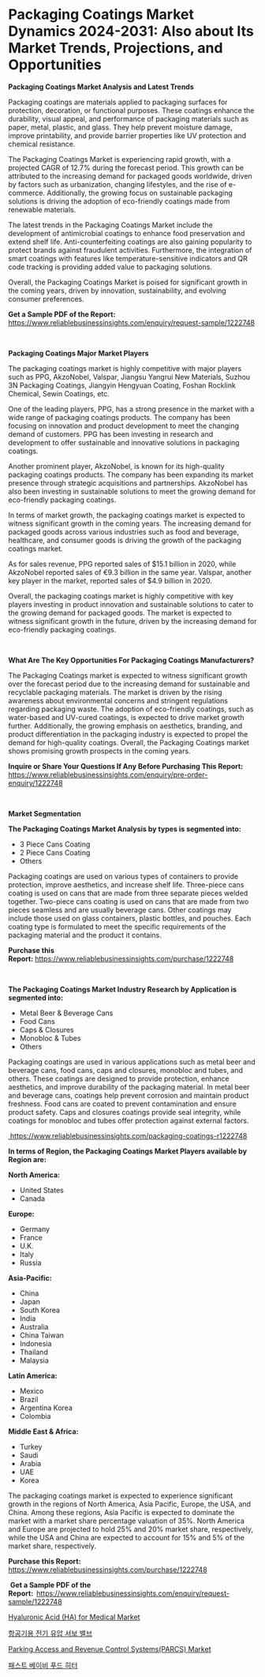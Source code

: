 <p><h1>Packaging Coatings Market Dynamics 2024-2031: Also about Its Market Trends, Projections, and Opportunities</h1></p><p><strong>Packaging Coatings Market Analysis and Latest Trends</strong></p>
<p><p>Packaging coatings are materials applied to packaging surfaces for protection, decoration, or functional purposes. These coatings enhance the durability, visual appeal, and performance of packaging materials such as paper, metal, plastic, and glass. They help prevent moisture damage, improve printability, and provide barrier properties like UV protection and chemical resistance.</p><p>The Packaging Coatings Market is experiencing rapid growth, with a projected CAGR of 12.7% during the forecast period. This growth can be attributed to the increasing demand for packaged goods worldwide, driven by factors such as urbanization, changing lifestyles, and the rise of e-commerce. Additionally, the growing focus on sustainable packaging solutions is driving the adoption of eco-friendly coatings made from renewable materials.</p><p>The latest trends in the Packaging Coatings Market include the development of antimicrobial coatings to enhance food preservation and extend shelf life. Anti-counterfeiting coatings are also gaining popularity to protect brands against fraudulent activities. Furthermore, the integration of smart coatings with features like temperature-sensitive indicators and QR code tracking is providing added value to packaging solutions.</p><p>Overall, the Packaging Coatings Market is poised for significant growth in the coming years, driven by innovation, sustainability, and evolving consumer preferences.</p></p>
<p><strong>Get a Sample PDF of the Report:&nbsp;</strong> <a href="https://www.reliablebusinessinsights.com/enquiry/request-sample/1222748">https://www.reliablebusinessinsights.com/enquiry/request-sample/1222748</a></p>
<p>&nbsp;</p>
<p><strong>Packaging Coatings Major Market Players</strong></p>
<p><p>The packaging coatings market is highly competitive with major players such as PPG, AkzoNobel, Valspar, Jiangsu Yangrui New Materials, Suzhou 3N Packaging Coatings, Jiangyin Hengyuan Coating, Foshan Rocklink Chemical, Sewin Coatings, etc.</p><p>One of the leading players, PPG, has a strong presence in the market with a wide range of packaging coatings products. The company has been focusing on innovation and product development to meet the changing demand of customers. PPG has been investing in research and development to offer sustainable and innovative solutions in packaging coatings.</p><p>Another prominent player, AkzoNobel, is known for its high-quality packaging coatings products. The company has been expanding its market presence through strategic acquisitions and partnerships. AkzoNobel has also been investing in sustainable solutions to meet the growing demand for eco-friendly packaging coatings.</p><p>In terms of market growth, the packaging coatings market is expected to witness significant growth in the coming years. The increasing demand for packaged goods across various industries such as food and beverage, healthcare, and consumer goods is driving the growth of the packaging coatings market.</p><p>As for sales revenue, PPG reported sales of $15.1 billion in 2020, while AkzoNobel reported sales of €9.3 billion in the same year. Valspar, another key player in the market, reported sales of $4.9 billion in 2020.</p><p>Overall, the packaging coatings market is highly competitive with key players investing in product innovation and sustainable solutions to cater to the growing demand for packaged goods. The market is expected to witness significant growth in the future, driven by the increasing demand for eco-friendly packaging coatings.</p></p>
<p>&nbsp;</p>
<p><strong>What Are The Key Opportunities For Packaging Coatings Manufacturers?</strong></p>
<p><p>The Packaging Coatings market is expected to witness significant growth over the forecast period due to the increasing demand for sustainable and recyclable packaging materials. The market is driven by the rising awareness about environmental concerns and stringent regulations regarding packaging waste. The adoption of eco-friendly coatings, such as water-based and UV-cured coatings, is expected to drive market growth further. Additionally, the growing emphasis on aesthetics, branding, and product differentiation in the packaging industry is expected to propel the demand for high-quality coatings. Overall, the Packaging Coatings market shows promising growth prospects in the coming years.</p></p>
<p><strong>Inquire or Share Your Questions If Any Before Purchasing This Report:</strong> <a href="https://www.reliablebusinessinsights.com/enquiry/pre-order-enquiry/1222748">https://www.reliablebusinessinsights.com/enquiry/pre-order-enquiry/1222748</a></p>
<p>&nbsp;</p>
<p><strong>Market Segmentation</strong></p>
<p><strong>The Packaging Coatings Market Analysis by types is segmented into:</strong></p>
<p><ul><li>3 Piece Cans Coating</li><li>2 Piece Cans Coating</li><li>Others</li></ul></p>
<p><p>Packaging coatings are used on various types of containers to provide protection, improve aesthetics, and increase shelf life. Three-piece cans coating is used on cans that are made from three separate pieces welded together. Two-piece cans coating is used on cans that are made from two pieces seamless and are usually beverage cans. Other coatings may include those used on glass containers, plastic bottles, and pouches. Each coating type is formulated to meet the specific requirements of the packaging material and the product it contains.</p></p>
<p><strong>Purchase this Report:&nbsp;</strong><a href="https://www.reliablebusinessinsights.com/purchase/1222748">https://www.reliablebusinessinsights.com/purchase/1222748</a></p>
<p>&nbsp;</p>
<p><strong>The Packaging Coatings Market Industry Research by Application is segmented into:</strong></p>
<p><ul><li>Metal Beer & Beverage Cans</li><li>Food Cans</li><li>Caps & Closures</li><li>Monobloc & Tubes</li><li>Others</li></ul></p>
<p><p>Packaging coatings are used in various applications such as metal beer and beverage cans, food cans, caps and closures, monobloc and tubes, and others. These coatings are designed to provide protection, enhance aesthetics, and improve durability of the packaging material. In metal beer and beverage cans, coatings help prevent corrosion and maintain product freshness. Food cans are coated to prevent contamination and ensure product safety. Caps and closures coatings provide seal integrity, while coatings for monobloc and tubes offer protection against external factors.</p></p>
<p><a href="https://www.reliablebusinessinsights.com/packaging-coatings-r1222748">&nbsp;https://www.reliablebusinessinsights.com/packaging-coatings-r1222748</a></p>
<p><strong>In terms of Region, the Packaging Coatings Market Players available by Region are:</strong></p>
<p>
    <p> <strong> North America: </strong>
        <ul>
            <li>United States</li>
            <li>Canada</li>
        </ul>
        </p> 
    <p> <strong> Europe: </strong>
        <ul>
            <li>Germany</li>
            <li>France</li>
            <li>U.K.</li>
            <li>Italy</li>
            <li>Russia</li>
        </ul>
        </p> 
    <p> <strong> Asia-Pacific: </strong>
        <ul>
            <li>China</li>
            <li>Japan</li>
            <li>South Korea</li>
            <li>India</li>
            <li>Australia</li>
            <li>China Taiwan</li>
            <li>Indonesia</li>
            <li>Thailand</li>
            <li>Malaysia</li>
        </ul>
        </p> 
    <p> <strong> Latin America: </strong>
        <ul>
            <li>Mexico</li>
            <li>Brazil</li>
            <li>Argentina Korea</li>
            <li>Colombia</li>
        </ul>
        </p> 
    <p> <strong> Middle East & Africa: </strong>
        <ul>
            <li>Turkey</li>
            <li>Saudi</li>
            <li>Arabia</li>
            <li>UAE</li>
            <li>Korea</li>
        </ul>
    </p>
    </p>
<p><p>The packaging coatings market is expected to experience significant growth in the regions of North America, Asia Pacific, Europe, the USA, and China. Among these regions, Asia Pacific is expected to dominate the market with a market share percentage valuation of 35%. North America and Europe are projected to hold 25% and 20% market share, respectively, while the USA and China are expected to account for 15% and 5% of the market share, respectively.</p></p>
<p><strong>Purchase this Report: </strong><a href="https://www.reliablebusinessinsights.com/purchase/1222748">https://www.reliablebusinessinsights.com/purchase/1222748</a></p>
<p>&nbsp;<strong>Get a Sample PDF of the Report:&nbsp;&nbsp;</strong><a href="https://www.reliablebusinessinsights.com/enquiry/request-sample/1222748">https://www.reliablebusinessinsights.com/enquiry/request-sample/1222748</a></p>
<p><strong></strong></p>
<p><p><a href="https://www.linkedin.com/pulse/hyaluronic-acid-ha-medical-market-size-reveals-best-marketing-biole">Hyaluronic Acid (HA) for Medical Market</a></p><p><a href="https://medium.com/@simeonbode1/%EB%B9%84%ED%96%89%EA%B8%B0%EC%9A%A9-%EC%A0%84%EA%B8%B0-%EC%9C%A0%EC%95%95-%EC%84%9C%EB%B3%B4-%EB%B0%B8%EB%B8%8C-%EC%8B%9C%EC%9E%A5-2024%EB%85%84%EB%B6%80%ED%84%B0-2031%EB%85%84%EA%B9%8C%EC%A7%80%EC%9D%98-%EC%82%B0%EC%97%85-%ED%8A%B8%EB%A0%8C%EB%93%9C%EC%99%80-%EC%98%88%EC%B8%A1-c837c3b3df78">항공기용 전기 유압 서보 밸브</a></p><p><a href="https://www.linkedin.com/pulse/parking-access-revenue-control-systemsparcs-market-analysis-l6okc">Parking Access and Revenue Control Systems(PARCS) Market</a></p><p><a href="https://medium.com/@simeonbode1/%EB%B9%A0%EB%A5%B8-%EB%B2%A0%EC%9D%B4%EB%B9%84-%ED%91%B8%EB%93%9C-%ED%9E%88%ED%84%B0-%EC%8B%9C%EC%9E%A5-%EC%A0%84%EB%A7%9D-%EC%99%84%EB%B2%BD%ED%95%9C-%EC%82%B0%EC%97%85-%EB%B6%84%EC%84%9D-2024%EB%85%84%EB%B6%80%ED%84%B0-2031%EB%85%84%EA%B9%8C%EC%A7%80-749f0b165abf">패스트 베이비 푸드 히터</a></p></p>